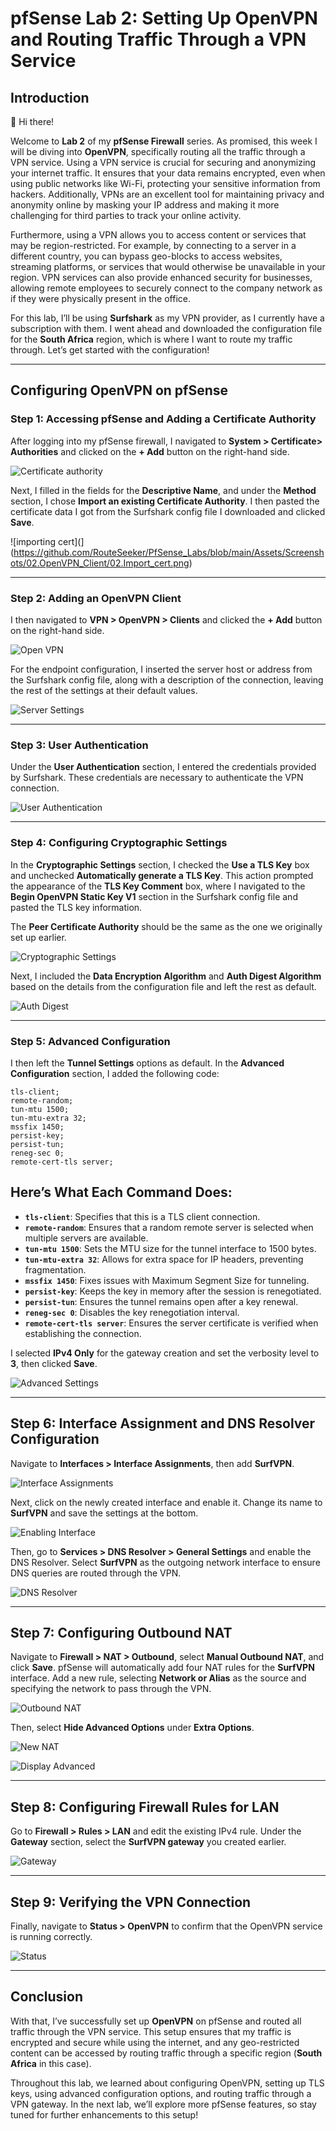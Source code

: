 # pfSense Lab 2: Setting Up OpenVPN and Routing Traffic Through a VPN Service

## Introduction  
👋 Hi there!  

Welcome to **Lab 2** of my **pfSense Firewall** series. As promised, this week I will be diving into **OpenVPN**, specifically routing all the traffic through a VPN service. Using a VPN service is crucial for securing and anonymizing your internet traffic. It ensures that your data remains encrypted, even when using public networks like Wi-Fi, protecting your sensitive information from hackers. Additionally, VPNs are an excellent tool for maintaining privacy and anonymity online by masking your IP address and making it more challenging for third parties to track your online activity.

Furthermore, using a VPN allows you to access content or services that may be region-restricted. For example, by connecting to a server in a different country, you can bypass geo-blocks to access websites, streaming platforms, or services that would otherwise be unavailable in your region. VPN services can also provide enhanced security for businesses, allowing remote employees to securely connect to the company network as if they were physically present in the office.

For this lab, I’ll be using **Surfshark** as my VPN provider, as I currently have a subscription with them. I went ahead and downloaded the configuration file for the **South Africa** region, which is where I want to route my traffic through. Let’s get started with the configuration! 

---

## Configuring OpenVPN on pfSense  

### Step 1: Accessing pfSense and Adding a Certificate Authority  
After logging into my pfSense firewall, I navigated to **System > Certificate> Authorities** and clicked on the **+ Add** button on the right-hand side.  

![Certificate authority](https://github.com/RouteSeeker/PfSense_Labs/blob/main/Assets/Screenshots/02.OpenVPN_Client/01.Certificate_authorities.png) 

Next, I filled in the fields for the **Descriptive Name**, and under the **Method** section, I chose **Import an existing Certificate Authority**. I then pasted the certificate data I got from the Surfshark config file I downloaded and clicked **Save**.

![importing cert](](https://github.com/RouteSeeker/PfSense_Labs/blob/main/Assets/Screenshots/02.OpenVPN_Client/02.Import_cert.png)

---

### Step 2: Adding an OpenVPN Client  
I then navigated to **VPN > OpenVPN > Clients** and clicked the **+ Add** button on the right-hand side.  

![Open VPN](https://github.com/RouteSeeker/PfSense_Labs/blob/main/Assets/Screenshots/02.OpenVPN_Client/04.Add_VPN_Client.png) 

For the endpoint configuration, I inserted the server host or address from the Surfshark config file, along with a description of the connection, leaving the rest of the settings at their default values.

![Server Settings](https://github.com/RouteSeeker/PfSense_Labs/blob/main/Assets/Screenshots/02.OpenVPN_Client/05.Server_settings.png) 

---

### Step 3: User Authentication  
Under the **User Authentication** section, I entered the credentials provided by Surfshark. These credentials are necessary to authenticate the VPN connection.

![User Authentication](https://github.com/RouteSeeker/PfSense_Labs/blob/main/Assets/Screenshots/02.OpenVPN_Client/06.User_Authentication.png)  

---

### Step 4: Configuring Cryptographic Settings  
In the **Cryptographic Settings** section, I checked the **Use a TLS Key** box and unchecked **Automatically generate a TLS Key**. This action prompted the appearance of the **TLS Key Comment** box, where I navigated to the **Begin OpenVPN Static Key V1** section in the Surfshark config file and pasted the TLS key information.

The **Peer Certificate Authority** should be the same as the one we originally set up earlier.  

![Cryptographic Settings](https://github.com/RouteSeeker/PfSense_Labs/blob/main/Assets/Screenshots/02.OpenVPN_Client/07.Cryptographic_Settings.png)  

Next, I included the **Data Encryption Algorithm** and **Auth Digest Algorithm** based on the details from the configuration file and left the rest as default.

![Auth Digest](https://github.com/RouteSeeker/PfSense_Labs/blob/main/Assets/Screenshots/02.OpenVPN_Client/08.Auth_Digest_Algorithm.png) 

---

### Step 5: Advanced Configuration  
I then left the **Tunnel Settings** options as default. In the **Advanced Configuration** section, I added the following code:

```
tls-client;
remote-random;
tun-mtu 1500;
tun-mtu-extra 32;
mssfix 1450;
persist-key;
persist-tun;
reneg-sec 0;
remote-cert-tls server;
```
## Here’s What Each Command Does:

- **`tls-client`**: Specifies that this is a TLS client connection.  
- **`remote-random`**: Ensures that a random remote server is selected when multiple servers are available.  
- **`tun-mtu 1500`**: Sets the MTU size for the tunnel interface to 1500 bytes.  
- **`tun-mtu-extra 32`**: Allows for extra space for IP headers, preventing fragmentation.  
- **`mssfix 1450`**: Fixes issues with Maximum Segment Size for tunneling.  
- **`persist-key`**: Keeps the key in memory after the session is renegotiated.  
- **`persist-tun`**: Ensures the tunnel remains open after a key renewal.  
- **`reneg-sec 0`**: Disables the key renegotiation interval.  
- **`remote-cert-tls server`**: Ensures the server certificate is verified when establishing the connection.  

I selected **IPv4 Only** for the gateway creation and set the verbosity level to **3**, then clicked **Save**.  

![Advanced Settings](https://github.com/RouteSeeker/PfSense_Labs/blob/main/Assets/Screenshots/02.OpenVPN_Client/09.Advanced_settings.png) 

---

## Step 6: Interface Assignment and DNS Resolver Configuration  

Navigate to **Interfaces > Interface Assignments**, then add **SurfVPN**.  

![Interface Assignments](https://github.com/RouteSeeker/PfSense_Labs/blob/main/Assets/Screenshots/02.OpenVPN_Client/11.Interface_assignments.png)  

Next, click on the newly created interface and enable it. Change its name to **SurfVPN** and save the settings at the bottom.  

![Enabling Interface](https://github.com/RouteSeeker/PfSense_Labs/blob/main/Assets/Screenshots/02.OpenVPN_Client/12.Enabling_Interface.png)

Then, go to **Services > DNS Resolver > General Settings** and enable the DNS Resolver. Select **SurfVPN** as the outgoing network interface to ensure DNS queries are routed through the VPN.  

![DNS Resolver](https://github.com/RouteSeeker/PfSense_Labs/blob/main/Assets/Screenshots/02.OpenVPN_Client/13.DNS_Resolver.png) 

---

## Step 7: Configuring Outbound NAT  

Navigate to **Firewall > NAT > Outbound**, select **Manual Outbound NAT**, and click **Save**. pfSense will automatically add four NAT rules for the **SurfVPN** interface. Add a new rule, selecting **Network or Alias** as the source and specifying the network to pass through the VPN.  

![Outbound NAT](https://github.com/RouteSeeker/PfSense_Labs/blob/main/Assets/Screenshots/02.OpenVPN_Client/14.Outbound_NAT.png)

Then, select **Hide Advanced Options** under **Extra Options**.  

![New NAT](https://github.com/RouteSeeker/PfSense_Labs/blob/main/Assets/Screenshots/02.OpenVPN_Client/15.New_NAT.png) 

![Display Advanced](https://github.com/RouteSeeker/PfSense_Labs/blob/main/Assets/Screenshots/02.OpenVPN_Client/16.Display_Advanced.png)

---

## Step 8: Configuring Firewall Rules for LAN  

Go to **Firewall > Rules > LAN** and edit the existing IPv4 rule. Under the **Gateway** section, select the **SurfVPN gateway** you created earlier.  

![Gateway](https://github.com/RouteSeeker/PfSense_Labs/blob/main/Assets/Screenshots/02.OpenVPN_Client/17.Gateway.png)

---

## Step 9: Verifying the VPN Connection  

Finally, navigate to **Status > OpenVPN** to confirm that the OpenVPN service is running correctly.  

![Status](https://github.com/RouteSeeker/PfSense_Labs/blob/main/Assets/Screenshots/02.OpenVPN_Client/18.OpenVPN_Status.png)

---

## Conclusion  

With that, I’ve successfully set up **OpenVPN** on pfSense and routed all traffic through the VPN service. This setup ensures that my traffic is encrypted and secure while using the internet, and any geo-restricted content can be accessed by routing traffic through a specific region (**South Africa** in this case).  

Throughout this lab, we learned about configuring OpenVPN, setting up TLS keys, using advanced configuration options, and routing traffic through a VPN gateway. In the next lab, we’ll explore more pfSense features, so stay tuned for further enhancements to this setup!  
